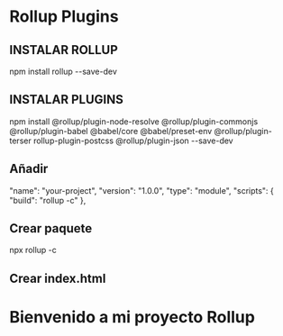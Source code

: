 # Rollup Plugins

## INSTALAR ROLLUP
npm install rollup --save-dev
## INSTALAR PLUGINS
npm install @rollup/plugin-node-resolve @rollup/plugin-commonjs @rollup/plugin-babel @babel/core @babel/preset-env @rollup/plugin-terser rollup-plugin-postcss @rollup/plugin-json --save-dev

## Añadir 
"name": "your-project",
  "version": "1.0.0",
  "type": "module", 
  "scripts": {
    "build": "rollup -c"
  },

## Crear paquete
npx rollup -c

## Crear index.html

<!DOCTYPE html>
<html lang="en">
<head>
  <meta charset="UTF-8">
  <meta name="viewport" content="width=device-width, initial-scale=1.0">
  <title>Mi Proyecto Rollup</title>
  <link rel="stylesheet" href="bundle.css"> <!-- Ruta al archivo CSS generado -->
</head>
<body>
  <h1>Bienvenido a mi proyecto Rollup</h1>
  <div id="app"></div>
  <script src="bundle.js" type="module"></script> <!-- Ruta al archivo JS generado -->
</body>
</html>
